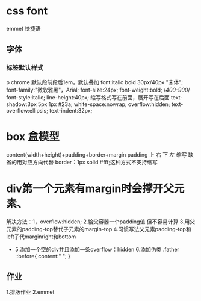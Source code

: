 # css font
emmet 快捷语
## 字体
### 标签默认样式
p chrome 默认段前段后1em，默认叠加
    font:italic bold 30px/40px "宋体";
    font-family:"微软雅黑"，Arial;
    font-size:24px;
    font-weight:bold;
    /*400-900*/
    font-style:italic;
    line-height:40px;
 缩写格式写在前面，展开写在后面
text-shadow:3px 5px 1px #23a;
white-space:nowrap;
overflow:hidden;
text-overflow:ellipsis;
text-indent:32px;
# box 盒模型
content(width+height)+padding+border+margin
padding 上 右 下 左
缩写 缺省的用对应方向代替
border：1px solid #fff;这种方式不支持缩写
# div第一个元素有margin时会撑开父元素、
解决方法：1，overflow:hidden;
2.給父容器一个padding值 但不容易计算
3.用父元素的padding-top替代子元素的margin-top
4.习惯写法父元素padding-top和left子代marginright和bottom
* 5.添加一个空的div并且添加一条overflow：hidden
6.添加伪类
.father ::before{
    content:" ";
}
## 作业
1.排版作业
2.emmet